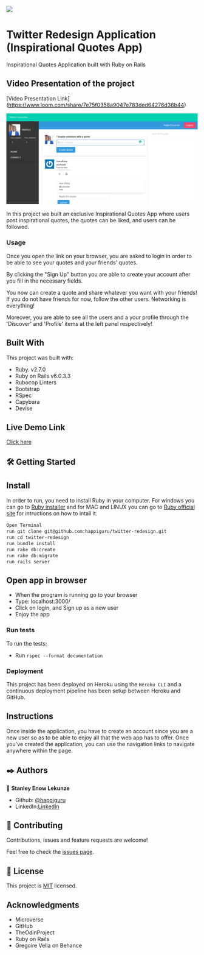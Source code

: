 ![](https://img.shields.io/badge/Microverse-blueviolet)

# Twitter Redesign Application (Inspirational Quotes App)
Inspirational Quotes Application built with Ruby on Rails

## Video Presentation of the project

[Video Presentation Link] (https://www.loom.com/share/7e75f0358a9047e783ded64276d36b44)

![](images/Screenshot_2020-11-13_21-52-55.png)

In this project we built an exclusive Inspirational Quotes App where users post inspirational quotes, the quotes can be liked, and users can be followed.

### Usage

Once you open the link on your browser, you are asked to login in order to be able to see your quotes and your friends' quotes.

By clicking the "Sign Up" button you are able to create your account after you fill in the necessary fields.

You now can create a quote and share whatever you want with your friends! If you do not have friends for now, follow the other users. Networking is everything!

Moreover, you are able to see all the users and a your profile through the 'Discover' and 'Profile' items at the left panel respectively!

## Built With

This project was built with:

- Ruby. v2.7.0
- Ruby on Rails v6.0.3.3
- Rubocop Linters
- Bootstrap
- RSpec
- Capybara
- Devise

## Live Demo Link

[Click here](https://enigmatic-island-93425.herokuapp.com/users/sign_up)

## 🛠 Getting Started

## Install 
In order to run, you need to install Ruby in your computer. For windows you can go to [Ruby installer](https://rubyinstaller.org/) and for MAC and LINUX you can go to [Ruby official site](https://www.ruby-lang.org/en/downloads/) for intructions on how to intall it.

```
Open Terminal
run git clone git@github.com:happiguru/twitter-redesign.git
run cd twitter-redesign
run bundle install
run rake db:create
run rake db:migrate
run rails server
```
## Open app in browser

- When the program is running go to your browser
- Type: localhost:3000/ 
- Click on login, and Sign up as a new user
- Enjoy the app

### Run tests
To run the tests:
- Run `rspec --format documentation`

### Deployment

This project has been deployed on Heroku using the `Heroku CLI` and a continuous deployment pipeline has been setup between Heroku and GitHub.

## Instructions
Once inside the application, you have to create an account since you are a new user so as to be able to enjoy all that the web app has to offer. Once you've created the application, you can use the navigation links to navigate anywhere within the page.

## ✒️ Authors

👤 **Stanley Enow Lekunze**

- Github: [@happiguru](https://github.com/happiguru)
- LinkedIn:[LinkedIn](https://www.linkedin.com/in/lekunze-nley)


## 🤝 Contributing
Contributions, issues and feature requests are welcome!

Feel free to check the [issues page](https://github.com/happiguru/twitter-redesign/issues).

## 📝 License
This project is [MIT](lic.url) licensed.

## Acknowledgments

- Microverse
- GitHub
- TheOdinProject
- Ruby on Rails
- Gregoire Vella on Behance [](https://www.behance.net/gallery/14286087/Twitter-Redesign-of-UI-details)